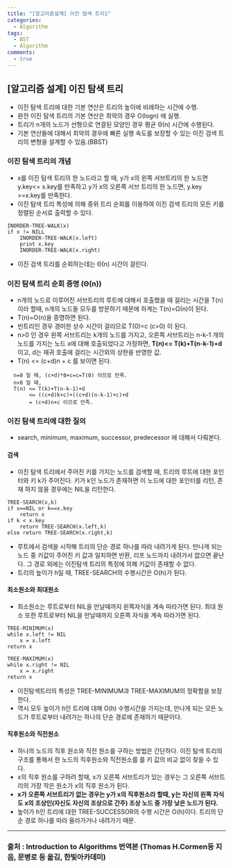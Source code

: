 ```yaml
---
title: "[알고리즘설계] 이진 탐색 트리1"
categories:
  - Algorithm
tags:
  - BST
  - Algorithm
comments:
  - true
---
```


## [알고리즘 설계] 이진 탐색 트리
* 이진 탐색 트리에 대한 기본 연산은 트리의 높이에 비례하는 시간에 수행.
* 완전 이진 탐색 트리의 기본 연산은 최악의 경우 O(logn) 에 실행.
* 트리가 n개의 노드가 선형으로 연결된 모양인 경우 평균 Θ(n) 시간에 수행된다.
* 기본 연산들에 대해서 최악의 경우에 빠른 실행 속도를 보장할 수 있는 이진 검색 트리의 변형을 설계할 수 있음.(BBST)
  
### 이진 탐색 트리의 개념
* x를 이진 탐색 트리의 한 노드라고 할 때, y가 x의 왼쪽 서브트리의 한 노드면 y.key<= x.key를 만족하고 y가 x의 오른쪽 서브 트리의 한 노드면, y.key >=x.key를 만족한다.
* 이진 탐색 트리 특성에 의해 중위 트리 순회를 이용하여 이진 검색 트리의 모든 키를 정렬된 순서로 출력할 수 있다.

```
INORDER-TREE-WALK(x)
if x != NILL
    INORDER-TREE-WALK(x.left)
    print x.key
    INORDER-TREE-WALK(x.right)
```
* 이진 검색 트리를 순회하는데는 Θ(n) 시간이 걸린다.

### 이진 탐색 트리 순회 증명 (Θ(n))
* n개의 노드로 이루어진 서브트리의 루트에 대해서 호출했을 때 걸리는 시간을 T(n)이라 할때, n개의 노드들 모두를 방문하기 때문에 하계는 T(n)=Ω(n)이 된다.
* T(n)=O(n)을 증명하면 된다.
* 빈트리인 경우 경미한 상수 시간이 걸리므로 T(0)=c (c>0) 이 된다.
* n>0 인 경우 왼쪽 서브트리는 k개의 노드를 가지고, 오른쪽 서브트리는 n-k-1 개의 노드를 가지는 노드 x에 대해 호출되었다고 가정하면, __T(n)<= T(k)+T(n-k-1)+d__ 이고, d는 재귀 호출에 걸리는 시간외의 상한을 반영한 값.
* T(n) <= (c+d)n + c 를 보이면 된다.
  
```
  n=0 일 때, (c+d)*0+c=c=T(0) 이므로 만족.
  n>0 일 때, 
  T(n) <= T(k)+T(n-k-1)+d
       <= ((c+d)k+c)+((c+d)(n-k-1)+c)+d
       = (c+d)n+c 이므로 만족.
```

### 이진 탐색 트리에 대한 질의
* search, minimum, maximum, successor, predecessor 에 대해서 다뤄본다.

#### 검색
* 이진 탐색 트리에서 주어진 키를 가지는 노드를 검색할 때, 트리의 루트에 대한 포인터와 키 k가 주어진다. 키가 k인 노드가 존재하면 이 노드에 대한 포인터를 리턴, 존재 하지 않을 경우에는 NIL을 리턴한다.
  
```
TREE-SEARCH(x,k)
if x==NIL or k==x.key
    return x
if k < x.key
    return TREE-SEARCH(x.left,k)
else return TREE-SEARCH(x.right,k)
```

* 루트에서 검색을 시작해 트리의 단순 경로 하나를 따라 내려가게 된다. 만나게 되는 노드 중 키값이 주어진 키 값과 일치하면 반환, 리프 노드까지 내려가서 없으면 끝난다. 그 경로 외에는 이진탐색 트리의 특징에 의해 키값이 존재할 수 없다.
* 트리의 높이가 h일 때, TREE-SEARCH의 수행시간은 O(h)가 된다.

#### 최소원소와 최대원소
* 최소원소는 루트로부터 NIL을 만날때까지 왼쪽자식을 계속 따라가면 된다. 최대 원소 또한 루트로부터 NIL을 만날때까지 오른쪽 자식을 계속 따라가면 된다.
  
```
TREE-MINIMUM(x)
while x.left != NIL
    x = x.left
return x
```

```
TREE-MAXIMUM(x)
while x.right != NIL
    x = x.right
return x
```
* 이진탐색트리의 특성은 TREE-MINIMUM과 TREE-MAXIMUM의 정확함을 보장한다.
* 역시 모두 높이가 h인 트리에 대해 O(h) 수행시간을 가지는데, 만나게 되는 모든 노드가 루트로부터 내려가는 하나의 단순 경로에 존재하기 때문이다.

#### 직후원소와 직전원소
* 하나의 노드의 직후 원소와 직전 원소를 구하는 방법은 간단하다. 이진 탐색 트리의 구조를 통해서 한 노드의 직후원소와 직전원소를 를 키 값의 비교 없이 찾을 수 있다.
* x의 직후 원소를 구하려 할때, x가 오른쪽 서브트리가 있는 경우는 그 오른쪽 서브트리의 가장 작은 원소가 x의 직후 원소가 된다.
* __x가 오른쪽 서브트리가 없는 경우는 y가 x의 직후원소라 할때, y는 자신의 왼쪽 자식도 x의 조상인(자신도 자신의 조상으로 간주) 조상 노드 중 가장 낮은 노드가 된다.__
* 높이가 h인 트리에 대한 TREE-SUCCESSOR의 수행 시간은 O(h)이다. 트리의 단순 경로 하나를 따라 올라가거나 내려가기 때문.

---
### 출처 : Introduction to Algorithms 번역본 (Thomas H.Cormen등 지음, 문병로 등 옮김, 한빛아카데미) 
